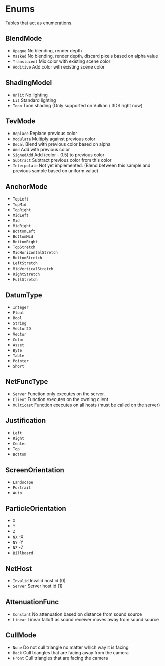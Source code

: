 # Enums

Tables that act as enumerations.

## BlendMode

 - `Opaque` No blending, render depth
 - `Masked` No blending, render depth, discard pixels based on alpha value
 - `Translucent` Mix color with existing scene color
 - `Additive` Add color with existing scene color

 ## ShadingModel

 - `Unlit` No lighting
 - `Lit` Standard lighting
 - `Toon` Toon shading (Only supported on Vulkan / 3DS right now)

 ## TevMode

 - `Replace` Replace previous color
 - `Modulate`  Multiply against previous color
 - `Decal` Blend with previous color based on alpha
 - `Add` Add with previous color
 - `SignedAdd` Add (color - 0.5) to previous color
 - `Subtract` Subtract previous color from this color
 - `Interpolate` Not yet implemented. (Blend between this sample and previous sample based on uniform value)

## AnchorMode

 - `TopLeft`
 - `TopMid`
 - `TopRight`
 - `MidLeft`
 - `Mid`
 - `MidRight`
 - `BottomLeft`
 - `BottomMid`
 - `BottomRight`
 - `TopStretch`
 - `MidHorizontalStretch`
 - `BottomStretch`
 - `LeftStretch`
 - `MidVerticalStretch`
 - `RightStretch`
 - `FullStretch`

## DatumType
 - `Integer`
 - `Float`
 - `Bool`
 - `String`
 - `Vector2D`
 - `Vector`
 - `Color`
 - `Asset`
 - `Byte`
 - `Table`
 - `Pointer`
 - `Short`

## NetFuncType
 - `Server` Function only executes on the server.
 - `Client` Function executes on the owning client
 - `Multicast` Function executes on all hosts (must be called on the server)

## Justification
 - `Left`
 - `Right`
 - `Center`
 - `Top`
 - `Bottom`

## ScreenOrientation
 - `Landscape`
 - `Portrait`
 - `Auto`

## ParticleOrientation
 - `X`
 - `Y`
 - `Z`
 - `NX` -X
 - `NY` -Y
 - `NZ` -Z
 - `Billboard`

## NetHost
 - `Invalid` Invalid host id (0)
 - `Server` Server host id (1)

## AttenuationFunc

 - `Constant` No attenuation based on distance from sound source
 - `Linear` Linear falloff as sound receiver moves away from sound source

## CullMode
 - `None` Do not cull triangle no matter which way it is facing
 - `Back` Cull triangles that are facing away from the camera
 - `Front` Cull triangles that are facing the camera
